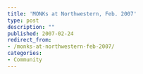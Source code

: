 ```yaml
---
title: 'MONKs at Northwestern, Feb. 2007'
type: post
description: ""
published: 2007-02-24
redirect_from: 
- /monks-at-northwestern-feb-2007/
categories:
- Community
---
```

